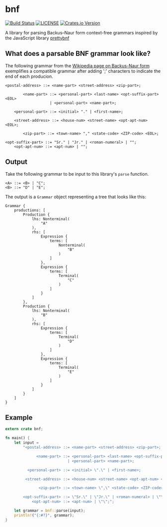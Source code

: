 # bnf

[![Build Status](https://travis-ci.org/snewt/bnf.svg?branch=master)](https://travis-ci.org/snewt/bnf)
[![LICENSE](https://img.shields.io/badge/license-MIT-blue.svg)](LICENSE)
[![Crates.io Version](https://img.shields.io/crates/v/bnf.svg)](https://crates.io/crates/bnf)

A library for parsing Backus–Naur form context-free grammars
inspired by the JavaScript library [prettybnf](https://github.com/dhconnelly/prettybnf)

## What does a parsable BNF grammar look like?

The following grammar from the [Wikipedia page on Backus-Naur form](https://en.wikipedia.org/wiki/Backus%E2%80%93Naur_form#Example)
exemplifies a compatible grammar after adding ';' characters to indicate the end of each producion.

```text
<postal-address> ::= <name-part> <street-address> <zip-part>;

        <name-part> ::= <personal-part> <last-name> <opt-suffix-part> <EOL>
                    | <personal-part> <name-part>;

    <personal-part> ::= <initial> "." | <first-name>;

    <street-address> ::= <house-num> <street-name> <opt-apt-num> <EOL>;

        <zip-part> ::= <town-name> "," <state-code> <ZIP-code> <EOL>;

<opt-suffix-part> ::= "Sr." | "Jr." | <roman-numeral> | "";
    <opt-apt-num> ::= <apt-num> | "";
```

## Output
Take the following grammar to be input to this library's `parse` function.
```
<A> ::= <B> | "C";
<B> ::= "D" | "E"; 
```

The output is a `Grammar` object representing a tree that looks like this:
```
Grammar {
    productions: [
        Production {
            lhs: Nonterminal(
                "A"
            ),
            rhs: [
                Expression {
                    terms: [
                        Nonterminal(
                            "B"
                        )
                    ]
                },
                Expression {
                    terms: [
                        Terminal(
                            "C"
                        )
                    ]
                }
            ]
        },
        Production {
            lhs: Nonterminal(
                "B"
            ),
            rhs: [
                Expression {
                    terms: [
                        Terminal(
                            "D"
                        )
                    ]
                },
                Expression {
                    terms: [
                        Terminal(
                            "E"
                        )
                    ]
                }
            ]
        }
    ]
}
```

## Example

```rust
extern crate bnf;

fn main() {
    let input =
        "<postal-address> ::= <name-part> <street-address> <zip-part>;

              <name-part> ::= <personal-part> <last-name> <opt-suffix-part> <EOL>
                            | <personal-part> <name-part>;

          <personal-part> ::= <initial> \".\" | <first-name>;

         <street-address> ::= <house-num> <street-name> <opt-apt-num> <EOL>;

               <zip-part> ::= <town-name> \",\" <state-code> <ZIP-code> <EOL>;

        <opt-suffix-part> ::= \"Sr.\" | \"Jr.\" | <roman-numeral> | \"\";
            <opt-apt-num> ::= <apt-num> | \"\";";

    let grammar = bnf::parse(input);
    println!("{:#?}", grammar);
}
```